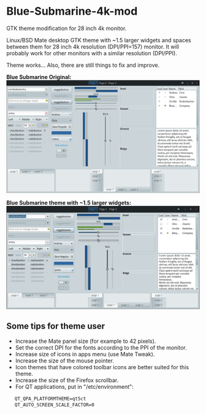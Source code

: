 # Blue-Submarine-4k-mod
GTK theme modification for 28 inch 4k monitor.

Linux/BSD Mate desktop GTK theme with ~1.5 larger widgets and spaces between them for 28 inch 4k resolution (DPI/PPI=157) monitor. It will probably work for other monitors with a similar resolution (DPI/PPI).

Theme works... Also, there are still things to fix and improve.

**Blue Submarine Original:**
![Blue Submarine Original theme](Blue-Submarine-original.png)

**Blue Submarine theme with ~1.5 larger widgets:**
![Blue Submarine theme with ~1.5 larger widgets](Blue-Submarine-@1,5.png)

## Some tips for theme user

- Increase the Mate panel size (for example to 42 pixels).
- Set the correct DPI for the fonts according to the PPI of the monitor.
- Increase size of icons in apps menu (use Mate Tweak).
- Increase the size of the mouse pointer.
- Icon themes that have colored toolbar icons are better suited for this theme.
- Increase the size of the Firefox scrollbar.
- For QT applications, put in "/etc/environment":
```
   QT_QPA_PLATFORMTHEME=qt5ct
   QT_AUTO_SCREEN_SCALE_FACTOR=0
```

